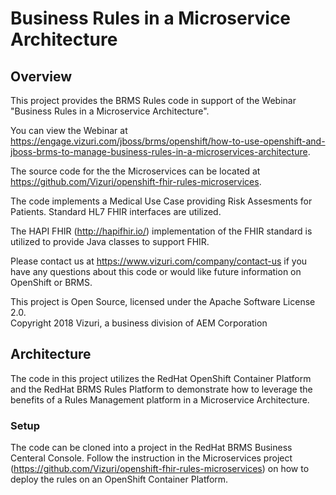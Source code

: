 # Business Rules in a Microservice Architecture

## Overview

This project provides the BRMS Rules code in support of the Webinar "Business Rules in a Microservice Architecture".  

You can view the Webinar at https://engage.vizuri.com/jboss/brms/openshift/how-to-use-openshift-and-jboss-brms-to-manage-business-rules-in-a-microservices-architecture.

The source code for the the Microservices can be located at https://github.com/Vizuri/openshift-fhir-rules-microservices.

The code implements a Medical Use Case providing Risk Assesments for Patients.  Standard HL7 FHIR interfaces are utilized.  

The HAPI FHIR (http://hapifhir.io/) implementation of the FHIR standard is utilized to provide Java classes to support FHIR.

Please contact us at https://www.vizuri.com/company/contact-us if you have any questions about this code or would like future information on OpenShift or BRMS.

This project is Open Source, licensed under the Apache Software License 2.0.
<BR>Copyright 2018 Vizuri, a business division of AEM Corporation

## Architecture

The code in this project utilizes the RedHat OpenShift Container Platform and the RedHat BRMS Rules Platform to demonstrate how to leverage the benefits of a Rules Management platform in a Microservice Architecture.

### Setup

The code can be cloned into a project in the RedHat BRMS Business Centeral Console.  Follow the instruction in the Microservices project (https://github.com/Vizuri/openshift-fhir-rules-microservices) on how to deploy the rules on an OpenShift Container Platform.
